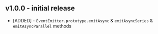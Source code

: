 ## v1.0.0 - initial release

* [ADDED] - `EventEmitter.prototype.emitAsync` & `emitAsyncSeries` & `emitAsyncParallel` methods
